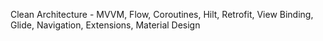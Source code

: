 Clean Architecture - MVVM, Flow, Coroutines, Hilt, Retrofit, View Binding, Glide, Navigation, Extensions, Material Design
